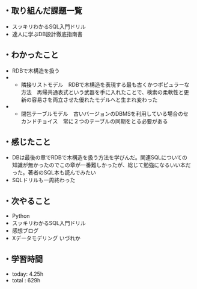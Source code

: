 ## ・取り組んだ課題一覧
- スッキリわかるSQL入門ドリル
- 達人に学ぶDB設計徹底指南書

## ・わかったこと
- RDBで木構造を扱う
- - 隣接リストモデル　RDBで木構造を表現する最も古くかつポピュラーな方法　再帰共通表式という武器を手に入れたことで、検索の柔軟性と更新の容易さを両立させた優れたモデルへと生まれ変わった
- - 閉包テーブルモデル　古いバージョンのDBMSを利用している場合のセカンドチョイス　常に２つのテーブルの同期をとる必要がある

## ・感じたこと
- DBは最後の章でRDBで木構造を扱う方法を学びんだ。関連SQLについての知識が無かったのでこの章が一番難しかったが、総じて勉強になるいい本だった。著者のSQL本も読んでみたい
- SQLドリルも一周終わった

## ・次やること
- Python
- スッキリわかるSQL入門ドリル
- 感想ブログ
- Xデータモデリング いづれか


## ・学習時間
- today:  4.25h
- total  : 629h